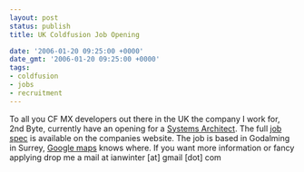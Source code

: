 ```yaml
---
layout: post
status: publish
title: UK Coldfusion Job Opening

date: '2006-01-20 09:25:00 +0000'
date_gmt: '2006-01-20 09:25:00 +0000'
tags:
- coldfusion
- jobs
- recruitment
---
```

To all you CF MX developers out there in the UK the company I work for, 2nd Byte, currently have an opening for a <a href="http://www.2ndbyte.com/control.cfm?MREQ=app_recruitment&show=13">Systems Architect</a>. The full <a href="http://www.2ndbyte.com/control.cfm?MREQ=app_recruitment&show=13">job spec</a> is available on the companies website. The job is based in Godalming in Surrey, <a href="http://maps.google.co.uk/maps?f=q&hl=en&q=gu71bz&btnG=Search&ll=51.184938,-0.614719&spn=0.073275,0.21698">Google maps</a> knows where.
If you want more information or fancy applying drop me a mail at ianwinter [at] gmail [dot] com
